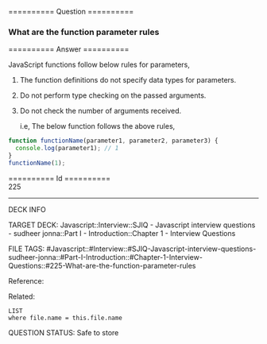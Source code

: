 ========== Question ==========  

### What are the function parameter rules  

========== Answer ==========  

JavaScript functions follow below rules for parameters,

1. The function definitions do not specify data types for parameters.

2. Do not perform type checking on the passed arguments.

3. Do not check the number of arguments received.

    i.e, The below function follows the above rules,

```javascript
function functionName(parameter1, parameter2, parameter3) {
  console.log(parameter1); // 1
}
functionName(1);
```

========== Id ==========  
225

---

DECK INFO

TARGET DECK: Javascript::Interview::SJIQ - Javascript interview questions - sudheer jonna::Part I - Introduction::Chapter 1 - Interview Questions

FILE TAGS: #Javascript::#Interview::#SJIQ-Javascript-interview-questions-sudheer-jonna::#Part-I-Introduction::#Chapter-1-Interview-Questions::#225-What-are-the-function-parameter-rules

Reference:

Related:

```dataview
LIST
where file.name = this.file.name
```

QUESTION STATUS: Safe to store
